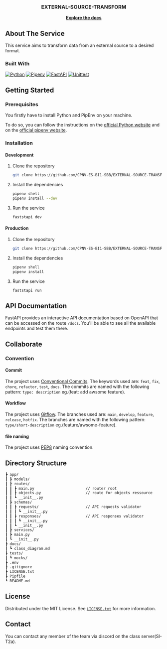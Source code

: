 <h3 align="center">EXTERNAL-SOURCE-TRANSFORM</h3>

  <p align="center">
    <a href="https://github.com/CPNV-ES-BI1-SBB/EXTERNAL-SOURCE-TRANSFORM/wiki"><strong>Explore the docs</strong></a>
    <br />
  </p>
</div>

## About The Service

This service aims to transform data from an external source to a desired format.

### Built With

[![Python][Python]][Python-url]
[![Pipenv][Pipenv]][Pipenv-url]
[![FastAPI][FastAPI]][FastAPI-url]
[![Unittest][Unittest]][Unittest-url]

## Getting Started

### Prerequisites

You firstly have to install Python and PipEnv on your machine.

To do so, you can follow the instructions on the [official Python website][Python-url] and on the [official pipenv website][Pipenv-url].

### Installation

#### Development

1. Clone the repository

    ```sh
    git clone https://github.com/CPNV-ES-BI1-SBB/EXTERNAL-SOURCE-TRANSFORM.git
    ```

2. Install the dependencies

    ```sh
    pipenv shell
    pipenv install --dev
    ```

3. Run the service

    ```sh
    faststapi dev
    ```

#### Production

1. Clone the repository

    ```sh
    git clone https://github.com/CPNV-ES-BI1-SBB/EXTERNAL-SOURCE-TRANSFORM.git
    ```

2. Install the dependencies

    ```sh
    pipenv shell
    pipenv install
    ```

3. Run the service

    ```sh
    faststapi run
    ```

## API Documentation

FastAPI provides an interactive API documentation based on OpenAPI that can be accessed on the route `/docs`.
You'll be able to see all the available endpoints and test them there.

## Collaborate

### Convention

#### Commit

The project uses [Conventional Commits][Commit-url]. The keywords used are: `feat`, `fix`, `chore`, `refactor`, `test`, `docs`. The commits are named with the following pattern: `type: description` eg.(feat: add awsome feature).

#### Workflow

The project uses [Gitflow][GitFlow-url]. The branches used are: `main`, `develop`, `feature`, `release`, `hotfix`. The branches are named with the following pattern: `type/short-description` eg.(feature/awsome-feature).

#### file naming

The project uses [PEP8](https://peps.python.org/pep-0008) naming convention.

## Directory Structure

```sh
┣ app/
┃ ┣ models/
┃ ┣ routes/
┃ ┃ ┣ main.py                       // router root
┃ ┃ ┣ objects.py                    // route for objects ressource
┃ ┃ ┗ __init__.py
┃ ┣ schemas/
┃ ┃ ┣ requests/                     // API requests validator
┃ ┃ ┃ ┗ __init__.py
┃ ┃ ┣ responses/                    // API responses validator
┃ ┃ ┃ ┗ __init__.py
┃ ┃ ┗ __init__.py
┃ ┣ services/
┃ ┣ main.py
┃ ┗ __init__.py
┣ docs/
┃ ┗ class_diagram.md
┣ tests/
┃ ┗ mocks/
┣ .env
┣ .gitignore
┣ LICENSE.txt
┣ Pipfile
┗ README.md
```

## License

Distributed under the MIT License. See [`LICENSE.txt`](https://github.com/CPNV-ES-BI1-SBB/EXTERNAL-SOURCE-TRANSFORM/blob/main/LICENSE.txt) for more information.

## Contact

You can contact any member of the team via discord on the class server(SI-T2a).

[Python]: https://img.shields.io/badge/Python%203.12-000000?style=for-the-badge&logo=python&logoColor=white
[Python-url]: https://www.python.org/
[FastAPI]: https://img.shields.io/badge/FastAPI-000000?style=for-the-badge&logo=fastapi
[FastAPI-url]: https://fastapi.tiangolo.com/
[Unittest]: https://img.shields.io/badge/Unittest-000000?style=for-the-badge&logo=python&logoColor=white
[Unittest-url]: https://docs.python.org/3/library/unittest.html
[Pipenv]: https://img.shields.io/badge/PipEnv%202023.12.1-000000?style=for-the-badge&logo=python&logoColor=white
[Pipenv-url]: https://pipenv.pypa.io/en/latest/
[GitFlow-url]: https://www.atlassian.com/git/tutorials/comparing-workflows/gitflow-workflow
[Commit-url]: https://www.conventionalcommits.org/
